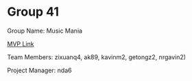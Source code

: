 # Group 41
Group Name: Music Mania

[MVP Link](https://docs.google.com/document/d/1FoWp9Cs5-XDj2V2HQZzsviFOCqTCKfHuX-NTUz9BUV4/edit?usp=sharing)

Team Members: zixuanq4, ak89, kavinm2, getongz2, nrgavin2)

Project Manager: nda6
